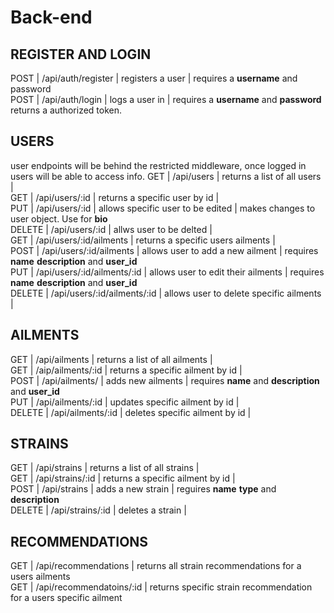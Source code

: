 # Back-end


## REGISTER AND LOGIN
POST | /api/auth/register | registers a user     | requires a __username__ and password  
POST | /api/auth/login    | logs a user in       | requires a __username__ and __password__ returns a authorized token.  

## USERS
user endpoints will be behind the restricted middleware, once logged in users will be able to access info.
GET         | /api/users                     | returns a list of all users                  |  
GET         | /api/users/:id                 | returns a specific user by id                |  
PUT         | /api/users/:id                 | allows specific user to be edited            | makes changes to user object. Use for __bio__   
DELETE      | /api/users/:id                 | allws user to be delted                      |   
GET         | /api/users/:id/ailments        | returns a specific users ailments            |  
POST        | /api/users/:id/ailments        | allows user to add a new ailment             | requires __name__  __description__ and __user_id__  
PUT         | /api/users/:id/ailments/:id    | allows user to edit their ailments           | requires __name__  __description__ and __user_id__  
DELETE      | /api/users/:id/ailments/:id    | allows user to delete specific ailments      |  


## AILMENTS
GET    | /api/ailments     | returns a list of all ailments    |  
GET    | /aip/ailments/:id | returns a specific ailment by id  |  
POST   | /api/ailments/    | adds new ailments                 | requires __name__ and __description__ and __user_id__  
PUT    | /api/ailments/:id | updates specific ailment by id    |  
DELETE | /api/ailments/:id | deletes specific ailment by id    |     

## STRAINS
GET    | /api/strains       | returns a list of all strains     |  
GET    | /api/strains/:id   | returns a specific ailment by id  |  
POST   | /api/strains       | adds a new strain                 | reguires __name__ __type__ and __description__  
DELETE | /api/strains/:id   | deletes a strain                  |  

## RECOMMENDATIONS
GET | /api/recommendations       | returns all strain recommendations for a users ailments  
GET | /api/recommendatoins/:id   | returns specific strain recommendation for a users specific ailment
